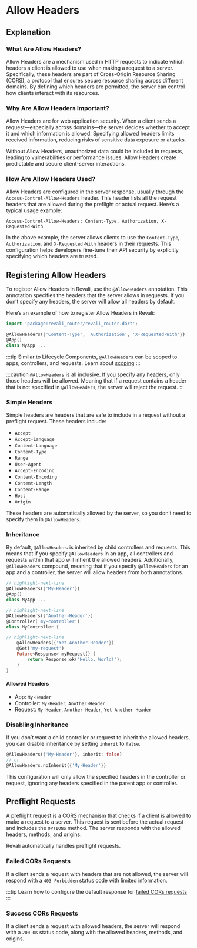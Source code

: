 # Allow Headers

## Explanation

### What Are Allow Headers?

Allow Headers are a mechanism used in HTTP requests to indicate which headers a client is allowed to use when making a request to a server. Specifically, these headers are part of Cross-Origin Resource Sharing (CORS), a protocol that ensures secure resource sharing across different domains. By defining which headers are permitted, the server can control how clients interact with its resources.

### Why Are Allow Headers Important?

Allow Headers are for web application security. When a client sends a request—especially across domains—the server decides whether to accept it and which information is allowed. Specifying allowed headers limits received information, reducing risks of sensitive data exposure or attacks.

Without Allow Headers, unauthorized data could be included in requests, leading to vulnerabilities or performance issues. Allow Headers create predictable and secure client-server interactions.

### How Are Allow Headers Used?

Allow Headers are configured in the server response, usually through the `Access-Control-Allow-Headers` header. This header lists all the request headers that are allowed during the preflight or actual request. Here’s a typical usage example:

```http
Access-Control-Allow-Headers: Content-Type, Authorization, X-Requested-With
```

In the above example, the server allows clients to use the `Content-Type`, `Authorization`, and `X-Requested-With` headers in their requests. This configuration helps developers fine-tune their API security by explicitly specifying which headers are trusted.

## Registering Allow Headers

To register Allow Headers in Revali, use the `@AllowHeaders` annotation. This annotation specifies the headers that the server allows in requests. If you don’t specify any headers, the server will allow all headers by default.

Here’s an example of how to register Allow Headers in Revali:

```dart
import 'package:revali_router/revali_router.dart';

@AllowHeaders({'Content-Type', 'Authorization', 'X-Requested-With'})
@App()
class MyApp ...
```

:::tip
Similar to Lifecycle Components, `@AllowHeaders` can be scoped to apps, controllers, and requests. Learn about [scoping]
:::

:::caution
`@AllowHeaders` is all inclusive. If you specify any headers, only those headers will be allowed. Meaning that if a request contains a header that is not specified in `@AllowHeaders`, the server will reject the request.
:::

### Simple Headers

Simple headers are headers that are safe to include in a request without a preflight request. These headers include:

- `Accept`
- `Accept-Language`
- `Content-Language`
- `Content-Type`
- `Range`
- `User-Agent`
- `Accept-Encoding`
- `Content-Encoding`
- `Content-Length`
- `Content-Range`
- `Host`
- `Origin`

These headers are automatically allowed by the server, so you don’t need to specify them in `@AllowHeaders`.

### Inheritance

By default, `@AllowHeaders` is inherited by child controllers and requests. This means that if you specify `@AllowHeaders` in an app, all controllers and requests within that app will inherit the allowed headers. Additionally, `@AllowHeaders` compound, meaning that if you specify `@AllowHeaders` for an app and a controller, the server will allow headers from both annotations.

```dart title="routes/my_app.dart"
// highlight-next-line
@AllowHeaders({'My-Header'})
@App()
class MyApp ...
```

```dart title="routes/my_controller.dart"
// highlight-next-line
@AllowHeaders({'Another-Header'})
@Controller('my-controller')
class MyController {

// highlight-next-line
    @AllowHeaders({'Yet-Another-Header'})
    @Get('my-request')
    Future<Response> myRequest() {
        return Response.ok('Hello, World!');
    }
}
```

#### Allowed Headers

- App: `My-Header`
- Controller: `My-Header`, `Another-Header`
- Request: `My-Header`, `Another-Header`, `Yet-Another-Header`

### Disabling Inheritance

If you don’t want a child controller or request to inherit the allowed headers, you can disable inheritance by setting `inherit` to `false`.

```dart
@AllowHeaders({'My-Header'}, inherit: false)
// or
@AllowHeaders.noInherit({'My-Header'})
```

This configuration will only allow the specified headers in the controller or request, ignoring any headers specified in the parent app or controller.

## Preflight Requests

A preflight request is a CORS mechanism that checks if a client is allowed to make a request to a server. This request is sent before the actual request and includes the `OPTIONS` method. The server responds with the allowed headers, methods, and origins.

Revali automatically handles preflight requests.

### Failed CORs Requests

If a client sends a request with headers that are not allowed, the server will respond with a `403 Forbidden` status code with limited information.

:::tip
Learn how to configure the default response for [failed CORs requests][failed-cors-requests]
:::

### Success CORs Requests

If a client sends a request with allowed headers, the server will respond with a `200 OK` status code, along with the allowed headers, methods, and origins.

[scoping]: ../lifecycle-components/index.md#scoping
[failed-cors-requests]: ../../../revali/app-configuration/default-responses.md#failed-cors
